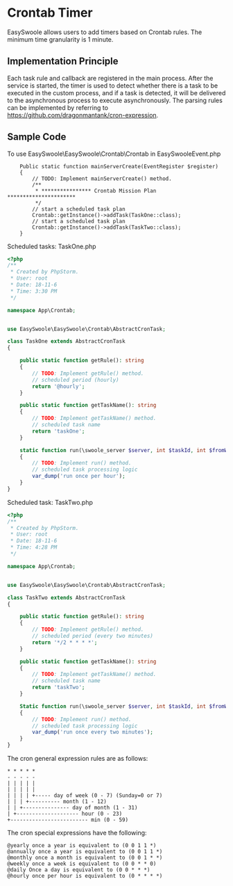 # Crontab Timer
EasySwoole allows users to add timers based on Crontab rules. The minimum time granularity is 1 minute.

## Implementation Principle
Each task rule and callback are registered in the main process. After the service is started, the timer is used to detect whether there is a task to be executed in the custom process, and if a task is detected, it will be delivered to the asynchronous process to execute asynchronously.
The parsing rules can be implemented by referring to https://github.com/dragonmantank/cron-expression.

## Sample Code
To use EasySwoole\EasySwoole\Crontab\Crontab in EasySwooleEvent.php

```
    Public static function mainServerCreate(EventRegister $register)
    {
        // TODO: Implement mainServerCreate() method.
        /**
         * **************** Crontab Mission Plan **********************
         */
        // start a scheduled task plan
        Crontab::getInstance()->addTask(TaskOne::class);
        // start a scheduled task plan
        Crontab::getInstance()->addTask(TaskTwo::class);
    }
```

Scheduled tasks: TaskOne.php

```php
<?php
/**
 * Created by PhpStorm.
 * User: root
 * Date: 18-11-6
 * Time: 3:30 PM
 */

namespace App\Crontab;


use EasySwoole\EasySwoole\Crontab\AbstractCronTask;

class TaskOne extends AbstractCronTask
{

    public static function getRule(): string
    {
        // TODO: Implement getRule() method.
        // scheduled period (hourly)
        return '@hourly';
    }

    public static function getTaskName(): string
    {
        // TODO: Implement getTaskName() method.
        // scheduled task name
        return 'taskOne';
    }

    static function run(\swoole_server $server, int $taskId, int $fromWorkerId, $flags=null)
    {
        // TODO: Implement run() method.
        // scheduled task processing logic
        var_dump('run once per hour');
    }
}
```

Scheduled task: TaskTwo.php

```php
<?php
/**
 * Created by PhpStorm.
 * User: root
 * Date: 18-11-6
 * Time: 4:28 PM
 */

namespace App\Crontab;


use EasySwoole\EasySwoole\Crontab\AbstractCronTask;

class TaskTwo extends AbstractCronTask
{

    public static function getRule(): string
    {
        // TODO: Implement getRule() method.
        // scheduled period (every two minutes)
        return '*/2 * * * *';
    }

    public static function getTaskName(): string
    {
        // TODO: Implement getTaskName() method.
        // scheduled task name
        return 'taskTwo';
    }

    Static function run(\swoole_server $server, int $taskId, int $fromWorkerId, $flags=null)
    {
        // TODO: Implement run() method.
        // scheduled task processing logic
        var_dump('run once every two minutes');
    }
}
```


The cron general expression rules are as follows:

    * * * * *
    - - - - -
    | | | | |
    | | | | |
    | | | | +----- day of week (0 - 7) (Sunday=0 or 7)
    | | | +---------- month (1 - 12)
    | | +--------------- day of month (1 - 31)
    | +-------------------- hour (0 - 23)
    +------------------------- min (0 - 59)

The cron special expressions have the following:
```
@yearly once a year is equivalent to (0 0 1 1 *)
@annually once a year is equivalent to (0 0 1 1 *)
@monthly once a month is equivalent to (0 0 1 * *)
@weekly once a week is equivalent to (0 0 * * 0)
@daily Once a day is equivalent to (0 0 * * *)
@hourly once per hour is equivalent to (0 * * * *)
```
